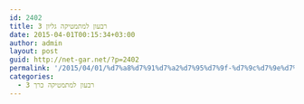 ```yaml
---
id: 2402
title: רבעון למתמטיקה גליון 3
date: 2015-04-01T00:15:34+03:00
author: admin
layout: post
guid: http://net-gar.net/?p=2402
permalink: '/2015/04/01/%d7%a8%d7%91%d7%a2%d7%95%d7%9f-%d7%9c%d7%9e%d7%aa%d7%9e%d7%98%d7%99%d7%a7%d7%94-%d7%92%d7%9c%d7%99%d7%95%d7%9f-3-3/'
categories:
  - רבעון למתמטיקה כרך 3
---
```

